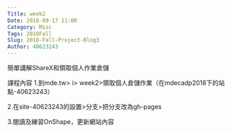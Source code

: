 ```yaml
---
Title: week2
Date: 2018-09-17 11:00
Category: Misc
Tags: 2018Fall
Slug: 2018-Fall-Project-Blog3
Author: 40623243
---
```


簡單講解ShareX和領取個人作業倉儲

<!-- PELICAN_END_SUMMARY -->

課程內容
1.到mde.tw> i> week2>領取個人倉儲作業（在mdecadp2018下的站點-40623243）

2.在site-40623243的設置>分支>把分支改為gh-pages

3.閱讀及練習OnShape，更新網站內容